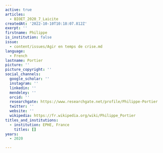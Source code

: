 ```yaml
---
active: true
articles:
  - BIOET_2020_7_Laicite
createdAt: '2022-10-10T10:18:07.812Z'
exerpt: ''
firstname: Philippe
is_institution: false
issue:
  - content/issues/Agir en temps de crise.md
language:
  - French
lastname: Portier
picture: ''
picture_copyright: ''
social_channels:
  google_scholar: ''
  instagram: ''
  linkedin: ''
  mendeley: ''
  orcid: ''
  researchgate: https://www.researchgate.net/profile/Philippe-Portier
  twitter: ''
  website: ''
  wikipedia: https://fr.wikipedia.org/wiki/Philippe_Portier
titles_and_institutions:
  - institution: EPHE, France
    titles: []
years:
  - 2020

---
```

